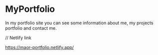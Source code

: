# MyPortfolio

In my portfolio site you can see some information about me, my projects portfolio and contact me. 

// Netlify link

https://maor-portfolio.netlify.app/
